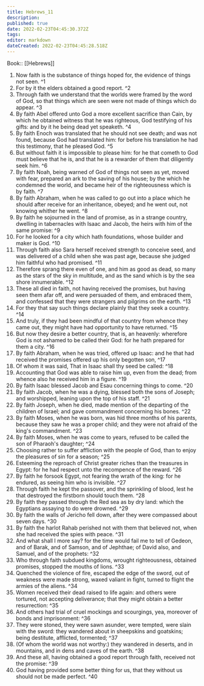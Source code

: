 ```yaml
---
title: Hebrews_11
description: 
published: true
date: 2022-02-23T04:45:30.372Z
tags: 
editor: markdown
dateCreated: 2022-02-23T04:45:28.518Z
---
```


 Book:: [[Hebrews]]
 1. Now faith is the substance of things hoped for, the evidence of things not seen. ^1
 2. For by it the elders obtained a good report. ^2
 3. Through faith we understand that the worlds were framed by the word of God, so that things which are seen were not made of things which do appear. ^3
 4. By faith Abel offered unto God a more excellent sacrifice than Cain, by which he obtained witness that he was righteous, God testifying of his gifts: and by it he being dead yet speaketh. ^4
 5. By faith Enoch was translated that he should not see death; and was not found, because God had translated him: for before his translation he had this testimony, that he pleased God. ^5
 6. But without faith it is impossible to please him: for he that cometh to God must believe that he is, and that he is a rewarder of them that diligently seek him. ^6
 7. By faith Noah, being warned of God of things not seen as yet, moved with fear, prepared an ark to the saving of his house; by the which he condemned the world, and became heir of the righteousness which is by faith. ^7
 8. By faith Abraham, when he was called to go out into a place which he should after receive for an inheritance, obeyed; and he went out, not knowing whither he went. ^8
 9. By faith he sojourned in the land of promise, as in a strange country, dwelling in tabernacles with Isaac and Jacob, the heirs with him of the same promise: ^9
 10. For he looked for a city which hath foundations, whose builder and maker is God. ^10
 11. Through faith also Sara herself received strength to conceive seed, and was delivered of a child when she was past age, because she judged him faithful who had promised. ^11
 12. Therefore sprang there even of one, and him as good as dead, so many as the stars of the sky in multitude, and as the sand which is by the sea shore innumerable. ^12
 13. These all died in faith, not having received the promises, but having seen them afar off, and were persuaded of them, and embraced them, and confessed that they were strangers and pilgrims on the earth. ^13
 14. For they that say such things declare plainly that they seek a country. ^14
 15. And truly, if they had been mindful of that country from whence they came out, they might have had opportunity to have returned. ^15
 16. But now they desire a better country, that is, an heavenly: wherefore God is not ashamed to be called their God: for he hath prepared for them a city. ^16
 17. By faith Abraham, when he was tried, offered up Isaac: and he that had received the promises offered up his only begotten son, ^17
 18. Of whom it was said, That in Isaac shall thy seed be called: ^18
 19. Accounting that God was able to raise him up, even from the dead; from whence also he received him in a figure. ^19
 20. By faith Isaac blessed Jacob and Esau concerning things to come. ^20
 21. By faith Jacob, when he was a dying, blessed both the sons of Joseph; and worshipped, leaning upon the top of his staff. ^21
 22. By faith Joseph, when he died, made mention of the departing of the children of Israel; and gave commandment concerning his bones. ^22
 23. By faith Moses, when he was born, was hid three months of his parents, because they saw he was a proper child; and they were not afraid of the king's commandment. ^23
 24. By faith Moses, when he was come to years, refused to be called the son of Pharaoh's daughter; ^24
 25. Choosing rather to suffer affliction with the people of God, than to enjoy the pleasures of sin for a season; ^25
 26. Esteeming the reproach of Christ greater riches than the treasures in Egypt: for he had respect unto the recompence of the reward. ^26
 27. By faith he forsook Egypt, not fearing the wrath of the king: for he endured, as seeing him who is invisible. ^27
 28. Through faith he kept the passover, and the sprinkling of blood, lest he that destroyed the firstborn should touch them. ^28
 29. By faith they passed through the Red sea as by dry land: which the Egyptians assaying to do were drowned. ^29
 30. By faith the walls of Jericho fell down, after they were compassed about seven days. ^30
 31. By faith the harlot Rahab perished not with them that believed not, when she had received the spies with peace. ^31
 32. And what shall I more say? for the time would fail me to tell of Gedeon, and of Barak, and of Samson, and of Jephthae; of David also, and Samuel, and of the prophets: ^32
 33. Who through faith subdued kingdoms, wrought righteousness, obtained promises, stopped the mouths of lions. ^33
 34. Quenched the violence of fire, escaped the edge of the sword, out of weakness were made strong, waxed valiant in fight, turned to flight the armies of the aliens. ^34
 35. Women received their dead raised to life again: and others were tortured, not accepting deliverance; that they might obtain a better resurrection: ^35
 36. And others had trial of cruel mockings and scourgings, yea, moreover of bonds and imprisonment: ^36
 37. They were stoned, they were sawn asunder, were tempted, were slain with the sword: they wandered about in sheepskins and goatskins; being destitute, afflicted, tormented; ^37
 38. (Of whom the world was not worthy:) they wandered in deserts, and in mountains, and in dens and caves of the earth. ^38
 39. And these all, having obtained a good report through faith, received not the promise: ^39
 40. God having provided some better thing for us, that they without us should not be made perfect. ^40
